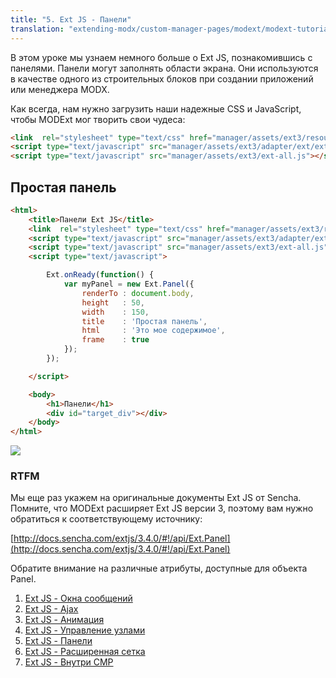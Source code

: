 ```yaml
---
title: "5. Ext JS - Панели"
translation: "extending-modx/custom-manager-pages/modext/modext-tutorials/5.-ext-js-tutorial-panels"
---
```


В этом уроке мы узнаем немного больше о Ext JS, познакомившись с панелями. Панели могут заполнять области экрана. Они используются в качестве одного из строительных блоков при создании приложений или менеджера MODX.

Как всегда, нам нужно загрузить наши надежные CSS и JavaScript, чтобы MODExt мог творить свои чудеса:

```html
<link  rel="stylesheet" type="text/css" href="manager/assets/ext3/resources/css/ext-all.css" />
<script type="text/javascript" src="manager/assets/ext3/adapter/ext/ext-base.js"></script>
<script type="text/javascript" src="manager/assets/ext3/ext-all.js"></script>
```

## Простая панель

```html
<html>
    <title>Панели Ext JS</title>
    <link  rel="stylesheet" type="text/css" href="manager/assets/ext3/resources/css/ext-all.css" />
    <script type="text/javascript" src="manager/assets/ext3/adapter/ext/ext-base.js"></script>
    <script type="text/javascript" src="manager/assets/ext3/ext-all.js"></script>
    <script type="text/javascript">

        Ext.onReady(function() {
            var myPanel = new Ext.Panel({
                renderTo : document.body,
                height   : 50,
                width    : 150,
                title    : 'Простая панель',
                html     : 'Это мое содержимое',
                frame    : true
            });
        });

    </script>

    <body>
        <h1>Панели</h1>
        <div id="target_div"></div>
    </body>
</html>
```

![](/2.x/en/extending-modx/custom-manager-pages/modext/modext-tutorials/Ext+JS+Simple+Panel.jpg)

### RTFM

Мы еще раз укажем на оригинальные документы Ext JS от Sencha. Помните, что MODExt расширяет Ext JS версии 3, поэтому вам нужно обратиться к соответствующему источнику:

[http://docs.sencha.com/extjs/3.4.0/#!/api/Ext.Panel](http://docs.sencha.com/extjs/3.4.0/#!/api/Ext.Panel)

Обратите внимание на различные атрибуты, доступные для объекта Panel.

1. [Ext JS - Окна сообщений](extending-modx/custom-manager-pages/modext/modext-tutorials/1.-ext-js-tutorial-message-boxes)
2. [Ext JS - Ajax](extending-modx/custom-manager-pages/modext/modext-tutorials/2.-ext-js-tutorial-ajax-include)
3. [Ext JS - Анимация](extending-modx/custom-manager-pages/modext/modext-tutorials/3.-ext-js-tutorial-animation)
4. [Ext JS - Управление узлами](extending-modx/custom-manager-pages/modext/modext-tutorials/4.-ext-js-tutorial-manipulating-nodes)
5. [Ext JS - Панели](extending-modx/custom-manager-pages/modext/modext-tutorials/5.-ext-js-tutorial-panels)
6. [Ext JS - Расширенная сетка](extending-modx/custom-manager-pages/modext/modext-tutorials/7.-ext-js-tutoral-advanced-grid)
7. [Ext JS - Внутри CMP](extending-modx/custom-manager-pages/modext/modext-tutorials/8.-ext-js-tutorial-inside-a-cmp)
